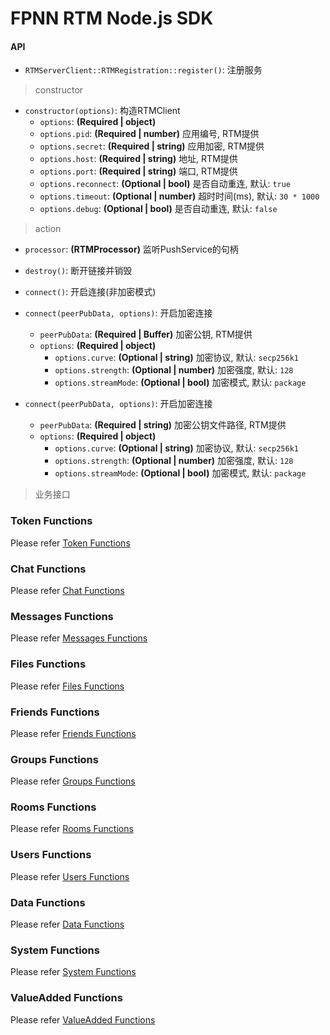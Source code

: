 # FPNN RTM Node.js SDK #

#### API ####
* `RTMServerClient::RTMRegistration::register()`: 注册服务

> constructor

* `constructor(options)`: 构造RTMClient
    * `options`: **(Required | object)**
    * `options.pid`: **(Required | number)** 应用编号, RTM提供
    * `options.secret`: **(Required | string)** 应用加密, RTM提供
    * `options.host`: **(Required | string)** 地址, RTM提供
    * `options.port`: **(Required | string)** 端口, RTM提供
    * `options.reconnect`: **(Optional | bool)** 是否自动重连, 默认: `true`
    * `options.timeout`: **(Optional | number)** 超时时间(ms), 默认: `30 * 1000`
    * `options.debug`: **(Optional | bool)** 是否自动重连, 默认: `false`

> action

* `processor`: **(RTMProcessor)** 监听PushService的句柄

* `destroy()`: 断开链接并销毁

* `connect()`: 开启连接(非加密模式) 

* `connect(peerPubData, options)`: 开启加密连接
    * `peerPubData`: **(Required | Buffer)** 加密公钥, RTM提供
    * `options`: **(Required | object)**
        * `options.curve`: **(Optional | string)** 加密协议, 默认: `secp256k1`
        * `options.strength`: **(Optional | number)** 加密强度, 默认: `128` 
        * `options.streamMode`: **(Optional | bool)** 加密模式, 默认: `package`

* `connect(peerPubData, options)`: 开启加密连接
    * `peerPubData`: **(Required | string)** 加密公钥文件路径, RTM提供
    * `options`: **(Required | object)**
        * `options.curve`: **(Optional | string)** 加密协议, 默认: `secp256k1`
        * `options.strength`: **(Optional | number)** 加密强度, 默认: `128` 
        * `options.streamMode`: **(Optional | bool)** 加密模式, 默认: `package`



> 业务接口

### Token Functions

Please refer [Token Functions](doc/Token.md)



### Chat Functions

Please refer [Chat Functions](doc/Chat.md)



### Messages Functions

Please refer [Messages Functions](doc/Messages.md)



### Files Functions

Please refer [Files Functions](doc/Files.md)



### Friends Functions

Please refer [Friends Functions](doc/Friends.md)



### Groups Functions


Please refer [Groups Functions](doc/Groups.md)



### Rooms Functions

Please refer [Rooms Functions](doc/Rooms.md)



### Users Functions

Please refer [Users Functions](doc/Users.md)



### Data Functions

Please refer [Data Functions](doc/Data.md)

### System Functions

Please refer [System Functions](doc/System.md)

### ValueAdded Functions

Please refer [ValueAdded Functions](doc/ValueAdded.md)

